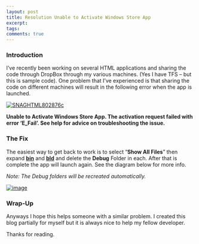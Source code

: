 ```yaml
---
layout: post
title: Resolution Unable to Activate Windows Store App 
excerpt: 
tags: 
comments: true
---
```


### Introduction

I’ve recently been working on several HTML applications and sharing the code through DropBox through my various machines. (Yes I have TFS – but this is sample code). One problem that I’ve experienced is that sharing the code on different machines will result in the following error when the app is launched.

[![](http://michaelcrump.net/files/SNAGHTML802876c_thumb_634844172152882324.png "SNAGHTML802876c")](http://michaelcrump.net/files/SNAGHTML802876c_634844172142586324.png)

**Unable to Activate Windows Store App. The activation request failed with error ‘E_Fail’. See help for advice on troubleshooting the issue.**

### The Fix

The easiest way to get back to work is to select “**Show All Files**” then expand **<u>bin</u>** and **<u>bld</u>** and delete the **Debug** Folder in each. After that is complete the app will launch again. See the diagram below for more info. 

_Note: The Debug folders will be recreated automatically._

[![image](http://michaelcrump.net/files/image_thumb_634844173774190324.png "image")](http://michaelcrump.net/files/image_634844173761554324.png)

### Wrap-Up

Anyways I hope this helps someone with a similar problem. I created this blog partially for myself but it is always nice to help my fellow developer.

Thanks for reading.